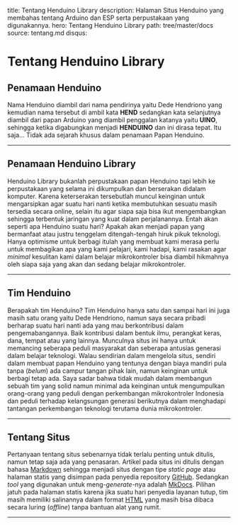 title: Tentang Henduino Library
description: Halaman Situs Henduino yang membahas tentang Arduino dan ESP serta perpustakaan yang digunakannya.
hero: Tentang Henduino Library
path: tree/master/docs
source: tentang.md
disqus: 

# Tentang Henduino Library

## Penamaan Henduino

Nama Henduino diambil dari nama pendirinya yaitu Dede Hendriono yang kemudian nama tersebut di ambil kata **HEND** sedangkan kata selanjutnya diambil dari papan Arduino yang diambil penggalan katanya yaitu **UINO**, sehingga ketika digabungkan menjadi **HENDUINO** dan ini dirasa tepat. Itu saja... Tidak ada sejarah khusus dalam penamaan Papan Henduino. 

* * *

## Penamaan Henduino Library

Henduino Library bukanlah perpustakaan papan Henduino tapi lebih ke perpustakaan yang selama ini dikumpulkan dan berserakan didalam komputer. Karena keterserakan tersebutlah muncul keinginan untuk mengarsipkan agar suatu hari nanti ketika membutuhkan sesuatu masih tersedia secara online, selain itu agar siapa saja bisa ikut mengembangkan sehingga terbentuk jaringan yang kuat dalam perjalanannya. Entah akan seperti apa Henduino suatu hari? Apakah akan menjadi papan yang bermanfaat atau justru tenggelam ditengah-tengah hiruk pikuk teknologi. Hanya optimisme untuk berbagi itulah yang membuat kami merasa perlu untuk membagikan apa yang kami pelajari, kami hadapi, kami rasakan agar *minimal* kesulitan kami dalam belajar mikrokontroler bisa diambil hikmahnya oleh siapa saja yang akan dan sedang belajar mikrokontroler. 

* * *

## Tim Henduino

Berapakah tim Henduino? Tim Henduino hanya satu dan sampai hari ini juga masih satu orang yaitu Dede Hendriono, namun saya secara pribadi berharap suatu hari nanti ada yang mau berkontribusi dalam pengemabangannya. Baik kontribusi dalam bentuk ilmu, perangkat keras, dana, tempat atau yang lainnya. Munculnya situs ini hanya untuk memancing seberapa peduli masyarakat dan seberapa antusias generasi dalam belajar teknologi. Walau sendirian dalam mengelola situs, sendiri dalam membuat papan Henduino yang tentunya dengan biaya mandiri pula tanpa (*belum*) ada campur tangan pihak lain, namun keinginan untuk berbagi tetap ada. Saya sadar bahwa tidak mudah dalam membangun sebuah tim yang solid namun minimal ada keinginan untuk mengumpulkan orang-orang yang peduli dengan perkembangan mikrokontroler Indonesia dan peduli terhadap kelangsungan generasi berikutnya dalam menghadapi tantangan perkembangan teknologi terutama dunia mikrokontroler.

* * *

## Tentang Situs

Pertanyaan tentang situs sebenarnya tidak terlalu penting untuk ditulis, namun tetap saja ada yang penasaran. Artikel pada situs ini ditulis dengan bahasa [Markdown][1] sehingga menjadi situs dengan tipe *static page* atau halaman statis yang disimpan pada penyedia repository [GitHub][2]. Sedangkan *tool* yang digunakan untuk meng-*generate*-nya adalah [MkDocs][3]. Pilihan jatuh pada halaman statis karena jika suatu hari penyedia layanan tutup, tim masih memiliki salinannya dalam format [HTML][4] yang masih bisa dibaca secara luring (*offline*) tanpa bantuan alat yang rumit.

[1]: https://daringfireball.net/projects/markdown/syntax
[2]: https://github.com
[3]: https://www.mkdocs.org/
[4]: https://id.wikipedia.org/wiki/HTML

* * *